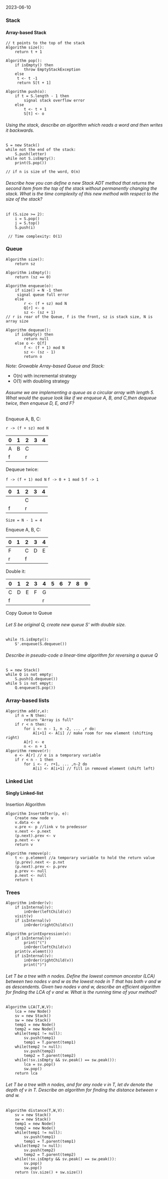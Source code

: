 2023-06-10
### Stack
#### Array-based Stack
```
// t points to the top of the stack
Algorithm size():
	return t + 1

Algorithm pop():
	if isEmpty() then
		throw EmptyStackException
	else 
	 t <- t -1 
	 return S[t + 1]

Algorithm push(o):
	if t = S.length - 1 then
		signal stack overflow error
	else
		t <- t + 1
		S[t] <- o
```

###### Using the stack, describe an algorithm which reads a word and then writes it backwards.

```
S = new Stack()
while not the end of the stack:
	S.push(letter)
while not S.isEmpty():
	print(S.pop())

// if n is size of the word, O(n)
```

###### Describe how you can define a new Stack ADT method that returns the second item from the top of the stack without permanently changing the stack. What is the time complexity of this new method with respect to the size of the stack?

```
if (S.size >= 2):
	i = S.pop()
	j = S.top()
	S.push(i)

 // Time complexity: O(1)
```

### Queue

```
Algorithm size():
	return sz

Algorithm isEmpty():
	return (sz == 0)

Algorithm enqueue(o):
	if size() = N -1 then
	 signal queue full error
	else
		r <- (f + sz) mod N
		Q[r] <- o
		sz <- (sz + 1)
// r is rear of the Queue, f is the front, sz is stack size, N is array size

Algorithm dequeue():
	if isEmpty() then
		return null
	else o <- Q[f]
		f <- (f + 1) mod N
		sz <- (sz - 1)
		return o
```

*Note: Growable Array-based Queue and Stack:*
- O(n) with incremental strategy
- O(1) with doubling strategy

###### Assume we are implementing a queue as a circular array with length 5. What would the queue look like if we enqueue A, B, and C,then dequeue twice, then enqueue D, E, and F?

Enqueue A, B, C:

`r -> (f + sz) mod N`

| 0 | 1  | 2 | 3 | 4 |
|---|---|---|---|---|
| A | B | C |   |   |
| f |   | r |   |   |

Dequeue twice:

`f -> (f + 1) mod N`
`f -> 0 + 1 mod 5`
`f -> 1`

| 0 | 1  | 2 | 3 | 4 |
|---|---|---|---|---|
|   |   | C |   |   |
| f |   | r |   |   |

`Size = N - 1 = 4`

Enqueue A, B, C:

| 0 | 1  | 2 | 3 | 4 |
|---|---|---|---|---|
| F |   | C | D | E |
| r |   | f |   |   |

Double it:

| 0 | 1  | 2 | 3 | 4 | 5 | 6  | 7 | 8 | 9 |
|---|---|---|---|---|---|---|---|---|---|
| C | D  | E | F | G |  |   |  |  |  |
| f |    |   |   | r |  |   |  |  |  |

Copy Queue to Queue
###### Let S be original Q, create new queue S' with double size.
```
while !S.isEmpty():
	S'.enqueue(S.dequeue())
```

###### Describe in pseudo-code a linear-time algorithm for reversing a queue Q

```
S = new Stack()
while Q is not empty:
	S.push(Q.dequeue())
while S is not empyt:
	Q.enqueue(S.pop())
```

### Array-based lists

```
Algorithm add(r,e):
	if n = N then:
		return "Array is full"
	if r < n then:
		for i <- n - 1, n -2, ... ,r do:
			A[i+1] <- A[i] // make room for new element (shifting right)
		A[r] <- e
		n <- n + 1
Algorithm remove(r):
	e <- A[r] // e is a temporary variable
	if r < n - 1 then
		for i <- r, r+1, ... ,n-2 do
			A[i] <- A[i+1] // fill in removed element (shift left)
```

### Linked List
#### Singly Linked-list

Insertion Algorithm
```
Algorithm InsertAfter(p, e):
	Create new node v
	v.data <- e
	v.pre <- p //link v to predessor
	v.next <- p.next
	(p.next).prev <- v
	p.next <- v
	return v

Algorithm remove(p): 
	t <- p.element //a temporary variable to hold the return value
	(p.prev).next <- p.nxt
	(p.next).prev <- p.prev
	p.prev <- null
	p.next <- null
	return t 
```

### Trees

```
Algorithm inOrder(v):
	if isInternal(v):
		inOrder(leftChild(v))
	visit(v)
	if isInternal(v)
		inOrder(rightChild(v))

Algorithm printExpression(v):
	if isInternal(v)
		print("(")
		inOrder(leftChild(v))
	print(v.elemnt())
	if isInternal(v):
		inOrder(rightChild(v))
		print(")")

```
###### Let T be a tree with n nodes. Define the lowest common ancestor (LCA) between two nodes v and w as the lowest node in T that has both v and w as descendents. Given two nodes v and w, describe an efficient algorithm for finding the LCA of v and w. What is the running time of your method?
```
Algorithm LCA(T,W,V):
    lca = new Node()
	sv = new Stack()
	sw = new Stack()
	temp1 = new Node()
	temp2 = new Node()
	while(temp1 != null):
		sv.push(temp1)
		temp1 = T.parent(temp1)
	while(temp2 != null):
		sv.push(temp2)
		temp2 = T.parent(temp2)
	while(!sv.isEmpty && sv.peak() == sw.peak()):
		lca = sv.pop()
		sw.pop()
	return lca
```
###### Let T be a tree with n nodes, and for any node v in T, let dv denote the depth of v in T. Describe an algorithm for finding the distance between v and w.
```
Algorithm distance(T,W,V):
	sv = new Stack()
	sw = new Stack()
	temp1 = new Node()
	temp2 = new Node()
	while(temp1 != null):
		sv.push(temp1)
		temp1 = T.parent(temp1)
	while(temp2 != null):
		sv.push(temp2)
		temp2 = T.parent(temp2)
	while(!sv.isEmpty && sv.peak() == sw.peak()):
		sv.pop()
		sw.pop()
	return (sv.size() + sw.size())
```

